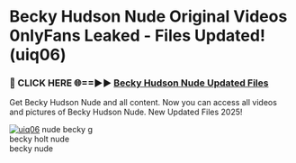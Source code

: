 # Becky Hudson Nude Original Videos 0nlyFans Leaked - Files Updated! (uiq06)

<h3>🔴 CLICK HERE 🌐==►► <a href="https://tinyurl.com/5h6xmrr3" rel="nofollow">Becky Hudson Nude Updated Files</a></h3>

Get Becky Hudson Nude and all content. Now you can access all videos and pictures of Becky Hudson Nude. New Updated Files 2025!

[![uiq06](https://i.imgur.com/KVD873Z.gif)](https://tinyurl.com/5h6xmrr3)
nude becky g<br>
becky holt nude<br>
becky nude